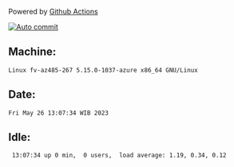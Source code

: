 Powered by [Github Actions](https://github.com/features/actions)

[![Auto commit](https://github.com/hiage/workstation/workflows/Auto%20commit/badge.svg)](https://github.com/hiage/workstation/actions?query=workflow%3A%22Auto+commit%22)

## Machine:
```
Linux fv-az485-267 5.15.0-1037-azure x86_64 GNU/Linux
```
## Date:
```
Fri May 26 13:07:34 WIB 2023
```
## Idle:
```
 13:07:34 up 0 min,  0 users,  load average: 1.19, 0.34, 0.12
```
